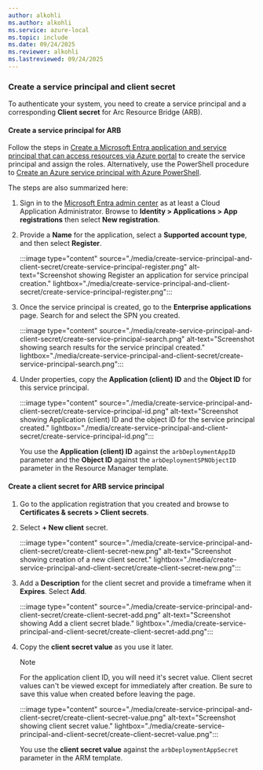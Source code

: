 ```yaml
---
author: alkohli
ms.author: alkohli
ms.service: azure-local
ms.topic: include
ms.date: 09/24/2025
ms.reviewer: alkohli
ms.lastreviewed: 09/24/2025
---
```


### Create a service principal and client secret

To authenticate your system, you need to create a service principal and a corresponding **Client secret** for Arc Resource Bridge (ARB).

#### Create a service principal for ARB

Follow the steps in [Create a Microsoft Entra application and service principal that can access resources via Azure portal](/entra/identity-platform/howto-create-service-principal-portal) to create the service principal and assign the roles. Alternatively, use the PowerShell procedure to [Create an Azure service principal with Azure PowerShell](/powershell/azure/create-azure-service-principal-azureps).

The steps are also summarized here:

1. Sign in to the [Microsoft Entra admin center](https://entra.microsoft.com/) as at least a Cloud Application Administrator. Browse to **Identity > Applications > App registrations** then select **New registration**.

1. Provide a **Name** for the application, select a **Supported account type**, and then select **Register**.

    :::image type="content" source="./media/create-service-principal-and-client-secret/create-service-principal-register.png" alt-text="Screenshot showing Register an application for service principal creation." lightbox="./media/create-service-principal-and-client-secret/create-service-principal-register.png":::

1. Once the service principal is created, go to the **Enterprise applications** page. Search for and select the SPN you created.

   :::image type="content" source="./media/create-service-principal-and-client-secret/create-service-principal-search.png" alt-text="Screenshot showing search results for the service principal created." lightbox="./media/create-service-principal-and-client-secret/create-service-principal-search.png":::

1. Under properties, copy the **Application (client) ID**  and the **Object ID** for this service principal.

   :::image type="content" source="./media/create-service-principal-and-client-secret/create-service-principal-id.png" alt-text="Screenshot showing Application (client) ID and the object ID for the service principal created." lightbox="./media/create-service-principal-and-client-secret/create-service-principal-id.png":::

    You use the **Application (client) ID** against the `arbDeploymentAppID` parameter and the **Object ID** against the `arbDeploymentSPNObjectID` parameter in the Resource Manager template.

#### Create a client secret for ARB service principal

1. Go to the application registration that you created and browse to **Certificates & secrets > Client secrets**.
1. Select **+ New client** secret.

    :::image type="content" source="./media/create-service-principal-and-client-secret/create-client-secret-new.png" alt-text="Screenshot showing creation of a new client secret." lightbox="./media/create-service-principal-and-client-secret/create-client-secret-new.png":::

1. Add a **Description** for the client secret and provide a timeframe when it **Expires**. Select **Add**.

    :::image type="content" source="./media/create-service-principal-and-client-secret/create-client-secret-add.png" alt-text="Screenshot showing Add a client secret blade." lightbox="./media/create-service-principal-and-client-secret/create-client-secret-add.png":::

1. Copy the **client secret value** as you use it later.

    > [!Note]
    > For the application client ID, you will need it's secret value. Client secret values can't be viewed except for immediately after creation. Be sure to save this value when created before leaving the page.

    :::image type="content" source="./media/create-service-principal-and-client-secret/create-client-secret-value.png" alt-text="Screenshot showing client secret value." lightbox="./media/create-service-principal-and-client-secret/create-client-secret-value.png":::

    You use the **client secret value** against the `arbDeploymentAppSecret` parameter in the ARM template.